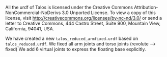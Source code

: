 All the urdf of Talos is licensed under the Creative Commons Attribution-NonCommercial-NoDerivs 3.0 Unported License.
To view a copy of this license, visit http://creativecommons.org/licenses/by-nc-nd/3.0/ or send a letter to
Creative Commons, 444 Castro Street, Suite 900, Mountain View, California, 94041, USA.

We have created a new `talos_reduced_armfixed.urdf` based on `talos_reduced.urdf`.
We fixed all arm joints and torso joints (revolute --> fixed)
We add 6 virtual joints to express the floating base explicitly.